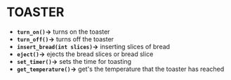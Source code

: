 # TOASTER

- **`turn_on()`->** turns on the toaster  
- **`turn_off()`->** turns off the toaster  
- **`insert_bread(int slices)`->** inserting slices of bread  
- **`eject()`->** ejects the bread slices or bread slice
- **`set_timer()`->** sets the time for toasting
- **`get_temperature()`->** get's the temperature that the toaster has reached